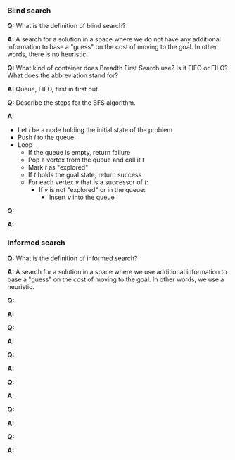 ### Blind search

**Q:** What is the definition of blind search?

**A:** A search for a solution in a space where we do not have any additional information to base a "guess" on the cost of moving to the goal. In other words, there is no heuristic.



**Q:** What kind of container does Breadth First Search use? Is it FIFO or FILO? What does the abbreviation stand for?

**A:** Queue, FIFO, first in first out.



**Q:** Describe the steps for the BFS algorithm.

**A:**

* Let $I$ be a node holding the initial state of the problem
* Push $I$ to the queue
* Loop
  * If the queue is empty, return failure
  * Pop a vertex from the queue and call it $t$
  * Mark $t$ as "explored"
  * If $t$ holds the goal state, return success
  * For each vertex $v$ that is a successor of $t$:
    * If $v$ is not "explored" or in the queue:
      * Insert $v$ into the queue



**Q:**

**A:**

### Informed search

**Q:** What is the definition of informed search?

**A:** A search for a solution in a space where we use additional information to base a "guess" on the cost of moving to the goal. In other words, we use a heuristic.



**Q:**

**A:**



**Q:**

**A:**



**Q:**

**A:**



**Q:**

**A:**



**Q:**

**A:**



**Q:**

**A:**



